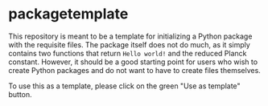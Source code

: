 # packagetemplate

This repository is meant to be a template for initializing a Python package with the requisite files. The package itself does not do much, as it simply contains two functions that return `Hello world!` and the reduced Planck constant. However, it should be a good starting point for users who wish to create Python packages and do not want to have to create files themselves.

To use this as a template, please click on the green "Use as template" button.
